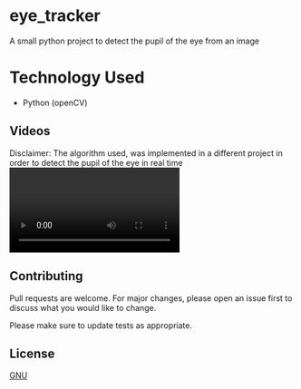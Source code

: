 # eye_tracker

A small python project to detect the pupil of the eye from an image

# Technology Used
- Python (openCV)

## Videos

Disclaimer: The algorithm used, was implemented in a different project in order to detect the pupil of the eye in real time
![Sample 1](https://github.com/MattZafeiriou/eye_tracker/blob/main/videos/2024-02-21%2023-44-32.mp4)

## Contributing

Pull requests are welcome. For major changes, please open an issue first
to discuss what you would like to change.

Please make sure to update tests as appropriate.

## License

[GNU](https://github.com/MattZafeiriou/eye_tracker/blob/main/LICENSE)
